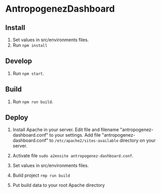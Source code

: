 # AntropogenezDashboard

## Install
1. Set values in src/environments files.
2. Run `npm install`

## Develop
1. Run `npm start`.

## Build
1. Run `npm run build`.

## Deploy
1. Install Apache in your server. Edit file and filename "antropogenez-dashboard.conf" to your settings. Add file "antropogenez-dashboard.conf" to `/etc/apache2/sites-available` directory on your server.
2. Activate file `sudo a2ensite antropogenez-dashboard.conf`.


3. Set values in src/environments files.
4. Build project `rmp run build`
5. Put build data to your root Apache directory
